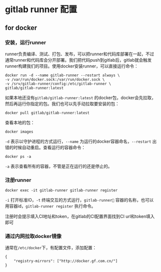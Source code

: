 # gitlab runner 配置
## for docker
### 安装，运行runner
runner负责编译、测试、打包、发布，可以把runner和代码库部署在一起，不过通常runner和代码库会分开部署。我们把代码push到gitlab后，gitlab就会触发runner构建我们的项目。使用docker安装runner，可以直接运行命令：
```
docker run -d --name gitlab-runner --restart always \
-v /var/run/docker.sock:/var/run/docker.sock \
-v /srv/gitlab-runner/config:/etc/gitlab-runner \
gitlab/gitlab-runner:latest
```
如果本地还没有`gitlab/gitlab-runner:latest` 的docker包，docker会先拉取，然后再运行你指定的包。我们也可以先手动拉取要安装的包：
```
docker pull gitlab/gitlab-runner:latest
```
查看本地的包：
```
docker images
```
`-d` 表示以守护进程的方式运行，`--name` 为运行的docker容器命名，`--restart` 出错的时候自动重启。查看运行的容器命令：
```
docker ps -a
```
`-a` 表示查看所有的容器，不管是正在运行的还是停止的。

### 注册runner
```
docker exec -it gitlab-runner gitlab-runner register
```
`-i` 打开标准IO，`-t` 终端交互的方式运行，`gitlab-runner` 容器的名称，也可以用容器id，`gitlab-runner register` 执行命令。

注册时会提示填入CI地址和token，在gitlab的CI配置界面找到CI url和token填入即可

### 通过内网拉取docker镜像
通常在`/etc/docker`下，有配置文件，添加配置：
```
{
    "registry-mirrors": ["http://docker.gf.com.cn/"]
}
```